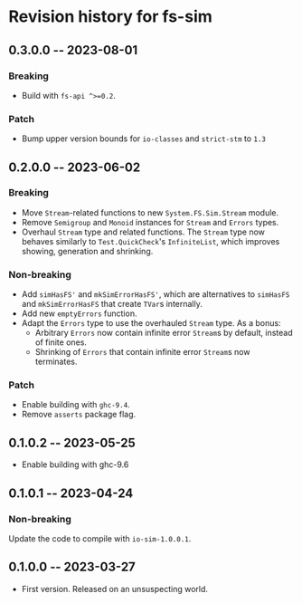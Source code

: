 # Revision history for fs-sim

## 0.3.0.0 -- 2023-08-01

### Breaking

* Build with `fs-api ^>=0.2`.

### Patch

* Bump upper version bounds for `io-classes` and `strict-stm` to `1.3`

## 0.2.0.0 -- 2023-06-02

### Breaking

* Move `Stream`-related functions to new `System.FS.Sim.Stream` module.
* Remove `Semigroup` and `Monoid` instances for `Stream` and `Errors` types.
* Overhaul `Stream` type and related functions. The `Stream` type now behaves
  similarly to `Test.QuickCheck`'s `InfiniteList`, which improves showing,
  generation and shrinking.

### Non-breaking

* Add `simHasFS'` and `mkSimErrorHasFS'`, which are alternatives to `simHasFS`
  and `mkSimErrorHasFS` that create `TVar`s internally.
* Add new `emptyErrors` function.
* Adapt the `Errors` type to use the overhauled `Stream` type. As a bonus:
  * Arbitrary `Errors` now contain infinite error `Stream`s by default, instead
    of finite ones.
  * Shrinking of `Errors` that contain infinite error `Stream`s now terminates.

### Patch

* Enable building with `ghc-9.4`.
* Remove `asserts` package flag.

## 0.1.0.2 -- 2023-05-25

* Enable building with ghc-9.6

## 0.1.0.1 -- 2023-04-24

### Non-breaking

Update the code to compile with `io-sim-1.0.0.1`.

## 0.1.0.0 -- 2023-03-27

* First version. Released on an unsuspecting world.
